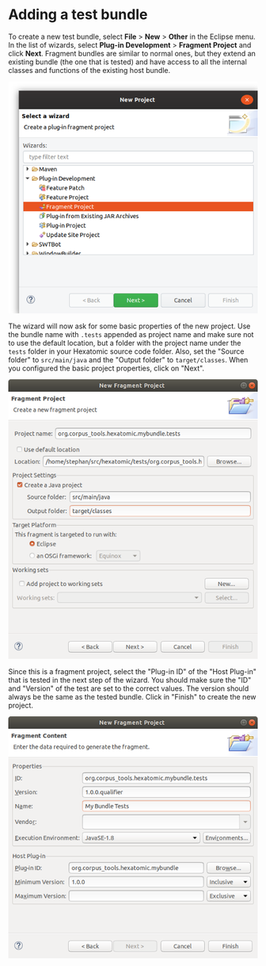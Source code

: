 # Adding a test bundle

To create a new test bundle, select **File** > **New** > **Other** in the Eclipse menu.
In the list of wizards, select **Plug-in Development** > **Fragment Project** and click **Next**.
Fragment bundles are similar to normal ones, but they extend an existing bundle (the one that is tested) and have access
to all the internal classes and functions of the existing host bundle.

![New fragment project wizard selection](new-fragment-project-wizard.png)

The wizard will now ask for some basic properties of the new project.
Use the bundle name with `.tests` appended as project name and make sure not to use the default location, but a folder
with the project name under the `tests` folder in your Hexatomic source code folder.
Also, set the "Source folder" to `src/main/java` and the "Output folder" to `target/classes`.
When you configured the basic project properties, click on "Next".

![Basic fragment project properties](new-fragment-project-desc.png)

Since this is a fragment project, select the "Plug-in ID" of the "Host Plug-in" that is tested in the next step of the wizard.
You should make sure the "ID" and "Version" of the test are set to the correct values. 
The version should always be the same as the tested bundle.
Click in "Finish" to create the new project.

![Basic fragment project properties](new-fragment-project-host.png)
